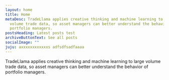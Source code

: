```yaml
---
layout: home
title: Home
metaDesc: TradeLlama applies creative thinking and machine learning to large
  volume trade data, so asset managers can better understand the behavior of
  portfolio managers.
postsHeading: Latest posts test
archiveButtonText: See all posts
socialImage: ""
juju: axxxxxxxxxxxxs adfsdfsadfaaaa
---
```

TradeLlama applies creative thinking and machine learning to large volume trade data, so asset managers can better understand the behavior of portfolio managers.